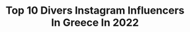 ---
title: Top 10 Divers Instagram Influencers In Greece In 2022
description: >-
  Find top divers Instagram influencers in Greece in 2022. Most popular hashtags: #portrait #summer #greece #fashion.
platform: Instagram
hits: 20
text_top: Analyze the most popular Instagram profiles on inBeat.
text_bottom: Our database holds 20 Instagram influencers like this in Greece for you to contact.
profiles:
  - username: "zissis_live"
    fullname: >-
      Zissis Tsoubos
    bio: >-
      Concert photographer and stage diver from Athens Greece For booking DM me. ** find more of my photos at @zissistsoubos **
    location: "Greece"
    followers: 7644
    engagement: 1671
    commentsToLikes: 0.003122
    id: ckaoqu2j0kee50i78h7m08yya
    verified: false
    hashtags: "#pocket, #noizproductions, #thehub, #mikroskleftis"
  - username: "irini.bountouki"
    fullname: >-
      Irini Bountouki
    bio: >-
      #modelstalk Leader in @womentors_gr Inspiration speaker 1st 🇬🇷 plus size model since 2015 MA🇬🇷 @nolimitsmodelsagency 🇨🇳 🇹🇷
    location: "Greece"
    followers: 6930
    engagement: 673
    commentsToLikes: 0.042947
    id: ck8tdaxxn2m8e0j78hqhiq9ad
    verified: false
    hashtags: "#womentors, #greekplussizemodel, #plussizemodel, #nolimits"
  - username: "rittervonzalewski"
    fullname: >-
      Maciej
    bio: >-
      33yo, 5'10" #London based recovering cheesecake addict. @carolinalemkeberlin (use MACIEJ for €10 off)
    location: "Greece"
    followers: 14724
    engagement: 875
    commentsToLikes: 0.026095
    id: ck14low7avr1z0i19q9p4i0b2
    verified: false
    hashtags: "#beard, #gay, #exploring, #swimwear"
  - username: "terpsichorree"
    fullname: >-
      Adam Khalil
    bio: >-
      <<𝖍𝖊𝖗𝖊 𝖋𝖔𝖗 𝖙𝖍𝖊 𝖌𝖑𝖆𝖒>> Luxury 007 Runnin: @simantoura Model: @fifteenminutes.agency Email: adamkhalil435@gmail.com 📍Athens,Greece
    location: "Greece"
    followers: 18623
    engagement: 1964
    commentsToLikes: 0.023026
    id: ck5carkmydzre0i115u2g0mg8
    verified: false
    hashtags: "#lgbtq, #film, #fashion, #clubkid"
  - username: "myrtoalikaki_official"
    fullname: >-
      Myrto Alikaki  Actress
    bio: >-
      L' amour est a reinventer
    location: "Greece"
    followers: 90354
    engagement: 334
    commentsToLikes: 0.007596
    id: ck15pga7xxq9h0i19oko6qpcg
    verified: false
    hashtags: "#actorslife, #crete, #holidays, #portrait"
  - username: "evridikiofficial"
    fullname: >-
      Evridiki
    bio: >-
      I love to love ❣️
    location: "Greece"
    followers: 62482
    engagement: 127
    commentsToLikes: 0.009036
    id: ck5c65cka4r4q0i11ovkq59u8
    verified: false
    hashtags: "#evridiki, #messinia, #evridikiofficial, #summertime"
  - username: "raiden_division"
    fullname: >-
      raiden
    bio: >-
      owner at raiden tattoo division studio
    location: "Greece"
    followers: 28049
    engagement: 288
    commentsToLikes: 0.014429
    id: ck8t6mp11e5fj0j78o0kxzrvg
    verified: false
    hashtags: "#tattooartist, #summervibes, #inkedgirls, #portrait"
  - username: "tiwalowla"
    fullname: >-
      Tiwalola | Confidence Coach
    bio: >-
      Coach▫️Speaker▫️Podcast Host 👑Helping women be confident! 💥Founder of @confidentandkillingit 🎙Podcast out now! Click to listen ⬇️
    location: "Greece"
    followers: 10733
    engagement: 1100
    commentsToLikes: 0.055892
    id: ck5zvth7p4vo90i14cajdweci
    verified: false
    hashtags: "#endpolicebrutality, #confidentandkillingit, #confidencetips, #endsars"
  - username: "akamatra"
    fullname: >-
      Akamatra | Blogger Crafter Mom
    bio: >-
      Always making something Crochet | Knit | Crafts | Books @book.arw Vegetarian recipes Biochemist PhD living chemical-free Gentle parenting
    location: "Greece"
    followers: 16070
    engagement: 222
    commentsToLikes: 0.098488
    id: ckf5wdp51rq420j237g3mwu7j
    verified: false
    hashtags: "#craftblogger, #bibliophile, #bookishfeature, #bookishlove"
  - username: "redbullgre"
    fullname: >-
      Red Bull Greece
    bio: >-
      #givesyouwings Your 24/7 🇬🇷 content🤘 Βρες το κουτάκι & πάρε μέρος στο Red Bull Pit Stop Challenge εδώ! 🏎💨⤵️
    location: "Greece"
    followers: 24979
    engagement: 243
    commentsToLikes: 0.009124
    id: ck0w25rl9mqtl0i190f0bp77c
    verified: true
    hashtags: "#sundayfunday, #motorsports, #summerontheway, #wakeboarding"
---